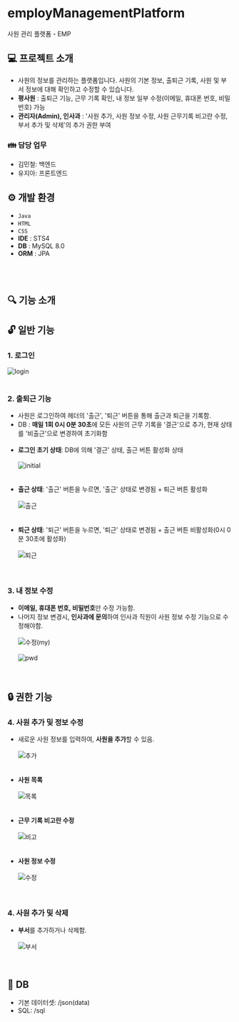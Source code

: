 # employManagementPlatform
사원 관리 플랫폼 - EMP

## 💻 프로젝트 소개
- 사원의 정보를 관리하는 플랫폼입니다. 사원의 기본 정보, 출퇴근 기록, 사원 및 부서 정보에 대해 확인하고 수정할 수 있습니다.
- **평사원** : 출퇴근 기능, 근무 기록 확인, 내 정보 일부 수정(이메일, 휴대폰 번호, 비밀번호) 가능
- **관리자(Admin), 인사과** : '사원 추가, 사원 정보 수정, 사원 근무기록 비고란 수정, 부서 추가 및 삭제'의 추가 권한 부여

### 👪 담당 업무
- 김민철: 백엔드
- 유지아: 프론트엔드

## ⚙️ 개발 환경
- `Java`
- `HTML`
- `CSS`
- **IDE** : STS4
- **DB** : MySQL 8.0
- **ORM** : JPA
<br><br>
<br><br>

## 🔍 기능 소개
## 🔓 일반 기능
### 1. 로그인
![login](https://github.com/user-attachments/assets/843fe3af-2ece-479d-8f7a-15a10c8af989)
<br><br>

### 2. 출퇴근 기능
- 사원은 로그인하여 헤더의 '출근', '퇴근' 버튼을 통해 출근과 퇴근을 기록함.
- DB : **매일 1회 0시 0분 30초**에 모든 사원의 근무 기록을 '결근'으로 추가, 현재 상태를 '비출근'으로 변경하여 초기화함
<br><br>
- **로그인 초기 상태**: DB에 의해 '결근' 상태, 출근 버튼 활성화 상태 <br><br>
![initial](https://github.com/user-attachments/assets/84ca11e5-739b-4def-bc60-6c181e15fe96)
<br><br><br>
- **출근 상태**: '출근' 버튼을 누르면, '출근' 상태로 변경됨 + 퇴근 버튼 활성화 <br><br>
![출근](https://github.com/user-attachments/assets/74b25b90-c8ba-496d-a780-23fe1d98fbd1)
<br><br><br>
- **퇴근 상태**: '퇴근' 버튼을 누르면, '퇴근' 상태로 변경됨 + 출근 버튼 비활성화(0시 0분 30초에 활성화) <br><br>
![퇴근](https://github.com/user-attachments/assets/99e183a8-813d-4b23-9acf-315a366aed95)
<br><br><br>

### 3. 내 정보 수정
- **이메일, 휴대폰 번호, 비밀번호**만 수정 가능함.
- 나머지 정보 변경시, **인사과에 문의**하여 인사과 직원이 사원 정보 수정 기능으로 수정해야함.
<br><br>
![수정(my)](https://github.com/user-attachments/assets/03f248a2-49a4-4a00-9377-0f0ae104dcc0)
<br><br>
![pwd](https://github.com/user-attachments/assets/92cd6e7b-43e1-4669-aa68-dd05a2a3a8da)
<br><br><br>

## 🔒 권한 기능
### 4. 사원 추가 및 정보 수정
- 새로운 사원 정보를 입력하여, **사원을 추가**할 수 있음. <br><br>
![추가](https://github.com/user-attachments/assets/585e788a-02c5-41fc-9585-1391b763e182)
<br><br><br>
- **사원 목록** <br><br>
![목록](https://github.com/user-attachments/assets/a3ee45b0-955f-4ddf-85c1-c370b9f24b23)
<br><br><br>
- **근무 기록 비고란 수정** <br><br>
![비고](https://github.com/user-attachments/assets/e7b778f9-e2ad-439a-8eab-75481ef89c02)
<br><br><br>
- **사원 정보 수정** <br><br>
![수정](https://github.com/user-attachments/assets/17717927-46b5-4893-857d-5e9b1b4a0f31)
<br><br><br>

### 4. 사원 추가 및 삭제
- **부서**를 추가하거나 삭제함. <br><br>
![부서](https://github.com/user-attachments/assets/0e29f80d-5bfa-4751-89db-00c9de071048)
<br><br><br>

## 💾 DB
- 기본 데이터셋: /json(data)
- SQL: /sql
